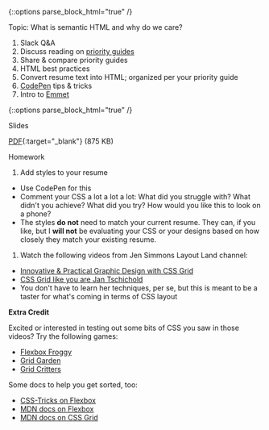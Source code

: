 {::options parse_block_html="true" /}
<section class="accordion-wrapper">

<div class="accordion-title js-trigger-content-toggle">
Topic: What is semantic HTML and why do we care?
</div>

1. Slack Q&A
1. Discuss reading on [priority guides](https://alistapart.com/article/priority-guides-a-content-first-alternative-to-wireframes)
1. Share & compare priority guides
1. HTML best practices
1. Convert resume text into HTML; organized per your priority guide
1. [CodePen](https://codepen.io/) tips & tricks
1. Intro to [Emmet](https://docs.emmet.io/cheat-sheet/)


{::options parse_block_html="true" /}
<div class="accordion-title has-no-content js-content-toggle-ignore">

Slides

[PDF](files/w02-html-best-practices.min.pdf){:target="_blank"} (875 KB)

</div>

<div class="accordion-title js-trigger-content-toggle">
Homework
</div>

1. Add styles to your resume
  - Use CodePen for this
  - Comment your CSS a lot a lot a lot: What did you struggle with? What didn't you achieve? What did you try? How would you like this to look on a phone?
  - The styles **do not** need to match your current resume. They can, if you like, but I **will not** be evaluating your CSS or your designs based on how closely they match your existing resume.
1. Watch the following videos from Jen Simmons Layout Land channel:
  - [Innovative & Practical Graphic Design with CSS Grid](https://www.youtube.com/watch?v=-hmOZU7Zk10)
  - [CSS Grid like you are Jan Tschichold](https://www.youtube.com/watch?v=OxrsO4aIjyc)
  - You don't have to learn her techniques, per se, but this is meant to be a taster for what's coming in terms of CSS layout

**Extra Credit**

Excited or interested in testing out some bits of CSS you saw in those videos? Try the following games:

- [Flexbox Froggy](https://flexboxfroggy.com/)
- [Grid Garden](https://cssgridgarden.com/)
- [Grid Critters](https://www.gridcritters.com/)

Some docs to help you get sorted, too:
- [CSS-Tricks on Flexbox](https://css-tricks.com/snippets/css/a-guide-to-flexbox/)
- [MDN docs on Flexbox](https://developer.mozilla.org/en-US/docs/Web/CSS/CSS_Flexible_Box_Layout/Basic_Concepts_of_Flexbox)
- [MDN docs on CSS Grid](https://developer.mozilla.org/en-US/docs/Web/CSS/grid)

</section>

